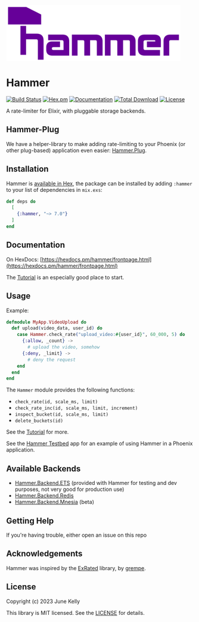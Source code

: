 <img src="assets/horizontal.svg" alt="hammer" height="150px">

# Hammer

[![Build Status](https://github.com/ExHammer/hammer/actions/workflows/ci.yml/badge.svg)](https://github.com/ExHammer/hammer/actions/workflows/ci.yml) [![Hex.pm](https://img.shields.io/hexpm/v/hammer.svg)](https://hex.pm/packages/hammer) [![Documentation](https://img.shields.io/badge/documentation-gray)](https://hexdocs.pm/hammer)
[![Total Download](https://img.shields.io/hexpm/dt/hammer.svg)](https://hex.pm/packages/hammer)
[![License](https://img.shields.io/hexpm/l/hammer.svg)](https://github.com/ExHammer/hammer/blob/master/LICENSE.md)

A rate-limiter for Elixir, with pluggable storage backends.

## Hammer-Plug

We have a helper-library to make adding rate-limiting to your Phoenix
(or other plug-based) application even easier: [Hammer.Plug](https://github.com/ExHammer/hammer-plug).

## Installation

Hammer is [available in Hex](https://hex.pm/packages/hammer), the package can be installed
by adding `:hammer` to your list of dependencies in `mix.exs`:

```elixir
def deps do
  [
    {:hammer, "~> 7.0"}
  ]
end
```

## Documentation

On HexDocs: [https://hexdocs.pm/hammer/frontpage.html](https://hexdocs.pm/hammer/frontpage.html)

The [Tutorial](https://hexdocs.pm/hammer/tutorial.html) is an especially good place to start.

## Usage

Example:

```elixir
defmodule MyApp.VideoUpload do
  def upload(video_data, user_id) do
    case Hammer.check_rate("upload_video:#{user_id}", 60_000, 5) do
      {:allow, _count} ->
        # upload the video, somehow
      {:deny, _limit} ->
        # deny the request
    end
  end
end
```

The `Hammer` module provides the following functions:

- `check_rate(id, scale_ms, limit)`
- `check_rate_inc(id, scale_ms, limit, increment)`
- `inspect_bucket(id, scale_ms, limit)`
- `delete_buckets(id)`

See the [Tutorial](https://hexdocs.pm/hammer/tutorial.html) for more.

See the [Hammer Testbed](https://github.com/ExHammer/hammer-testbed) app for an example of
using Hammer in a Phoenix application.

## Available Backends

- [Hammer.Backend.ETS](https://hexdocs.pm/hammer/Hammer.Backend.ETS.html) (provided with Hammer for testing and dev purposes, not very good for production use)
- [Hammer.Backend.Redis](https://github.com/ExHammer/hammer-backend-redis)
- [Hammer.Backend.Mnesia](https://github.com/ExHammer/hammer-backend-mnesia) (beta)

## Getting Help

If you're having trouble, either open an issue on this repo
## Acknowledgements

Hammer was inspired by the [ExRated](https://github.com/grempe/ex_rated) library, by [grempe](https://github.com/grempe).

## License

Copyright (c) 2023 June Kelly

This library is MIT licensed. See the [LICENSE](https://github.com/ExHammer/hammer/blob/master/LICENSE.md) for details.
